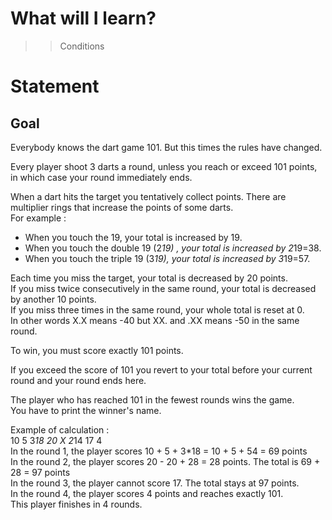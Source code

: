 
# What will I learn?

>>Conditions

# Statement
## Goal
Everybody knows the dart game 101. But this times the rules have changed.

Every player shoot 3 darts a round, unless you reach or exceed 101 points, in which case your round immediately ends.

When a dart hits the target you tentatively collect points. There are multiplier rings that increase the points of some darts.  
For example :
* When you touch the 19, your total is increased by 19.
* When you touch the double 19 (2*19) , your total is increased by 2*19=38.
* When you touch the triple 19 (3*19), your total is increased by 3*19=57.

Each time you miss the target, your total is decreased by 20 points.  
If you miss twice consecutively in the same round, your total is decreased by another 10 points.  
If you miss three times in the same round, your whole total is reset at 0.  
In other words X.X means -40 but XX. and .XX means -50 in the same round.  

To win, you must score exactly 101 points.

If you exceed the score of 101 you revert to your total before your current round and your round ends here.

The player who has reached 101 in the fewest rounds wins the game.  
You have to print the winner's name.

Example of calculation :  
10 5 3*18 20 X 2*14 17 4  
In the round 1, the player scores 10 + 5 + 3*18 = 10 + 5 + 54 = 69 points  
In the round 2, the player scores 20 - 20 + 28 = 28 points. The total is 69 + 28 = 97 points  
In the round 3, the player cannot score 17. The total stays at 97 points.  
In the round 4, the player scores 4 points and reaches exactly 101.  
This player finishes in 4 rounds.   
